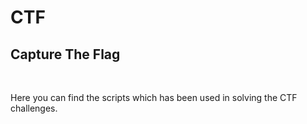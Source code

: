 # CTF
<h2>Capture The Flag</h2><br>
<p>Here you can find the scripts which has been used in solving the CTF challenges. </p>
